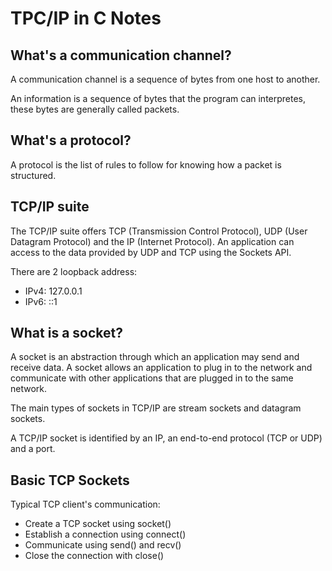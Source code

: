 # TPC/IP in C Notes
## What's a communication channel?
A communication channel is a sequence of bytes from one host to another.

An information is a sequence of bytes that the program can interpretes, these bytes are generally called packets.

## What's a protocol?
A protocol is the list of rules to follow for knowing how a packet is structured.

## TCP/IP suite
The TCP/IP suite offers TCP (Transmission Control Protocol), UDP (User Datagram Protocol) and the IP (Internet Protocol). An application can access to the data provided by UDP and TCP using the Sockets API.

There are 2 loopback address:
- IPv4: 127.0.0.1
- IPv6: ::1

## What is a socket?
A socket is an abstraction through which an application may send and receive data. A socket allows an application to plug in to the network and communicate with other applications that are plugged in to the same network.

The main types of sockets in TCP/IP are stream sockets and datagram sockets.

A TCP/IP socket is identified by an IP, an end-to-end protocol (TCP or UDP) and a port.

## Basic TCP Sockets
Typical TCP client's communication:
- Create a TCP socket using socket()
- Establish a connection using connect()
- Communicate using send() and recv()
- Close the connection with close()
